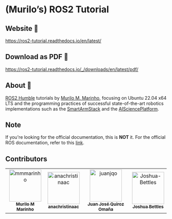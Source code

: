 (Murilo’s) ROS2 Tutorial
========================

Website 🤟
-----------
https://ros2-tutorial.readthedocs.io/en/latest/

Download as PDF 📀
-------------------
https://ros2-tutorial.readthedocs.io/_/downloads/en/latest/pdf/

About 📖
---------
[ROS2 Humble](https://docs.ros.org/en/humble/) tutorials by [Murilo M. Marinho](https://murilomarinho.info/), focusing on Ubuntu 22.04 x64 LTS and the programming practices of successful state-of-the-art robotics implementations such as the [SmartArmStack](https://github.com/SmartArmStack) and the [AISciencePlatform](https://github.com/AISciencePlatform).

Note
----
If you're looking for the official documentation, this is **NOT** it. For the official ROS documentation, refer to this [link](https://docs.ros.org).

Contributors
------------

<!-- readme: contributors -start -->
<table>
	<tbody>
		<tr>
            <td align="center">
                <a href="https://github.com/mmmarinho">
                    <img src="https://avatars.githubusercontent.com/u/46012516?v=4" width="100;" alt="mmmarinho"/>
                    <br />
                    <sub><b>Murilo M Marinho</b></sub>
                </a>
            </td>
            <td align="center">
                <a href="https://github.com/anachristinaac">
                    <img src="https://avatars.githubusercontent.com/u/50972618?v=4" width="100;" alt="anachristinaac"/>
                    <br />
                    <sub><b>anachristinaac</b></sub>
                </a>
            </td>
            <td align="center">
                <a href="https://github.com/juanjqo">
                    <img src="https://avatars.githubusercontent.com/u/23158313?v=4" width="100;" alt="juanjqo"/>
                    <br />
                    <sub><b>Juan José Quiroz Omaña</b></sub>
                </a>
            </td>
            <td align="center">
                <a href="https://github.com/Joshua-Bettles">
                    <img src="https://avatars.githubusercontent.com/u/60298391?v=4" width="100;" alt="Joshua-Bettles"/>
                    <br />
                    <sub><b>Joshua Bettles</b></sub>
                </a>
            </td>
		</tr>
	<tbody>
</table>
<!-- readme: contributors -end -->
